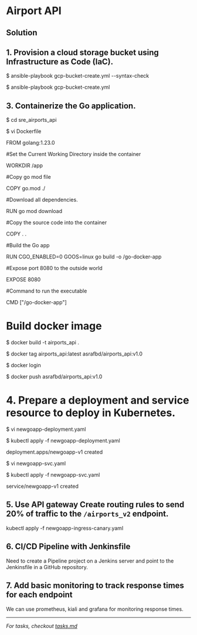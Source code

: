 # Airport API
## Solution

## 1. Provision a cloud storage bucket using Infrastructure as Code (IaC).
$ ansible-playbook gcp-bucket-create.yml --syntax-check

$ ansible-playbook gcp-bucket-create.yml
## 3. Containerize the Go application.

$ cd sre_airports_api

$ vi Dockerfile

FROM golang:1.23.0

#Set the Current Working Directory inside the container

WORKDIR /app

#Copy go mod file

COPY go.mod ./

#Download all dependencies.

RUN go mod download

#Copy the source code into the container

COPY . .

#Build the Go app

RUN CGO_ENABLED=0 GOOS=linux go build -o /go-docker-app

#Expose port 8080 to the outside world

EXPOSE 8080

#Command to run the executable

CMD ["/go-docker-app"]

# Build docker image
$ docker build -t airports_api .

$ docker tag airports_api:latest asrafbd/airports_api:v1.0

$ docker login

$ docker push asrafbd/airports_api:v1.0

# 4. Prepare a deployment and service resource to deploy in Kubernetes.

$ vi newgoapp-deployment.yaml

$ kubectl apply -f newgoapp-deployment.yaml

deployment.apps/newgoapp-v1 created

$ vi newgoapp-svc.yaml

$ kubectl apply -f newgoapp-svc.yaml

service/newgoapp-v1 created

## 5. Use API gateway Create routing rules to send 20% of traffic to the `/airports_v2` endpoint.

kubectl apply -f newgoapp-ingress-canary.yaml

## 6. CI/CD Pipeline with Jenkinsfile

Need to create a Pipeline project on a Jenkins server and point to the Jenkinsfile in a GitHub repository.

## 7. Add basic monitoring to track response times for each endpoint

We can use prometheus, kiali and grafana for monitoring response times.

<!-- My thought process and decisions goes here -->

---
_For tasks, checkout [tasks.md](tasks.md)_
